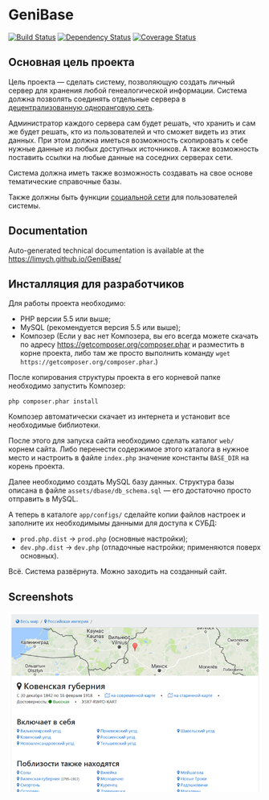 GeniBase
==================

[![Build Status](https://travis-ci.org/Limych/GeniBase.svg?branch=3.0.x-dev)](https://travis-ci.org/Limych/GeniBase)
[![Dependency Status](https://www.versioneye.com/user/projects/596db2a5368b0800554f1c2f/badge.svg?style=flat-square)](https://www.versioneye.com/user/projects/596db2a5368b0800554f1c2f)
[![Coverage Status](https://coveralls.io/repos/github/Limych/GeniBase/badge.svg?branch=3.0.x-dev)](https://coveralls.io/github/Limych/GeniBase?branch=3.0.x-dev)

## Основная цель проекта

Цель проекта — сделать систему, позволяющую создать личный сервер для хранения любой генеалогической информации. Система должна позволять соединять отдельные сервера в [децентрализованную одноранговую сеть](https://ru.wikipedia.org/wiki/%D0%9E%D0%B4%D0%BD%D0%BE%D1%80%D0%B0%D0%BD%D0%B3%D0%BE%D0%B2%D0%B0%D1%8F_%D1%81%D0%B5%D1%82%D1%8C).

Администратор каждого сервера сам будет решать, что хранить и сам же будет решать, кто из пользователей и что сможет видеть из этих данных. При этом должна иметься возможность скопировать к себе нужные данные из любых доступных источников. А также возможность поставить ссылки на любые данные на соседних серверах сети.

Система должна иметь также возможность создавать на свое основе тематические справочные базы.

Также должны быть функции [социальной сети](https://ru.wikipedia.org/wiki/%D0%A1%D0%BE%D1%86%D0%B8%D0%B0%D0%BB%D1%8C%D0%BD%D0%B0%D1%8F_%D1%81%D0%B5%D1%82%D1%8C) для пользователей системы.

## Documentation

Auto-generated technical documentation is available at the https://limych.github.io/GeniBase/

## Инсталляция для разработчиков

Для работы проекта необходимо:

* PHP версии 5.5 или выше;
* MySQL (рекомендуется версия 5.5 или выше);
* Композер (Если у вас нет Композера, вы его всегда можете скачать по адресу https://getcomposer.org/composer.phar и разместить в корне проекта, либо там же просто выполнить команду `wget https://getcomposer.org/composer.phar`.)

После копирования структуры проекта в его корневой папке необходимо запустить Композер:

    php composer.phar install

Композер автоматически скачает из интернета и установит все необходимые библиотеки.

После этого для запуска сайта необходимо сделать каталог `web/` корнем сайта. Либо перенести содержимое этого каталога в нужное место и настроить в файле `index.php` значение константы `BASE_DIR` на корень проекта.

Далее необходимо создать MySQL базу данных.
Структура базы описана в файле `assets/dbase/db_schema.sql` — его достаточно просто отправить в MySQL.

А теперь в каталоге `app/configs/` сделайте копии файлов настроек и заполните их необходимымы данными для доступа к СУБД:

* `prod.php.dist` → `prod.php` (основные настройки);
* `dev.php.dist` → `dev.php` (отладочные настройки; применяются поверх основных).

Всё. Система развёрнута. Можно заходить на созданный сайт.

## Screenshots

![Географическое место](https://github.com/Limych/GeniBase/raw/3.0.x-dev/assets/screenshots/place.png)